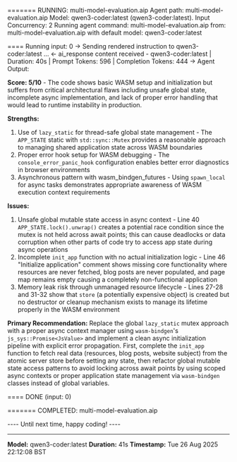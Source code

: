 
======= RUNNING: multi-model-evaluation.aip
     Agent path: multi-model-evaluation.aip
Model: qwen3-coder:latest (qwen3-coder:latest). Input Concurrency: 2
Running agent command: multi-model-evaluation.aip
                 from: multi-model-evaluation.aip
   with default model: qwen3-coder:latest

==== Running input: 0
-> Sending rendered instruction to qwen3-coder:latest ...
<- ai_response content received - qwen3-coder:latest | Duration: 40s | Prompt Tokens: 596 | Completion Tokens: 444
-> Agent Output:

**Score: 5/10** - The code shows basic WASM setup and initialization but suffers from critical architectural flaws including unsafe global state, incomplete async implementation, and lack of proper error handling that would lead to runtime instability in production.

**Strengths:**
1. Use of `lazy_static` for thread-safe global state management - The `APP_STATE` static with `std::sync::Mutex` provides a reasonable approach to managing shared application state across WASM boundaries
2. Proper error hook setup for WASM debugging - The `console_error_panic_hook` configuration enables better error diagnostics in browser environments
3. Asynchronous pattern with wasm_bindgen_futures - Using `spawn_local` for async tasks demonstrates appropriate awareness of WASM execution context requirements

**Issues:**
1. Unsafe global mutable state access in async context - Line 40 `APP_STATE.lock().unwrap()` creates a potential race condition since the mutex is not held across await points; this can cause deadlocks or data corruption when other parts of code try to access app state during async operations
2. Incomplete `init_app` function with no actual initialization logic - Line 46 "Initialize application" comment shows missing core functionality where resources are never fetched, blog posts are never populated, and page map remains empty causing a completely non-functional application
3. Memory leak risk through unmanaged resource lifecycle - Lines 27-28 and 31-32 show that `store` (a potentially expensive object) is created but no destructor or cleanup mechanism exists to manage its lifetime properly in the WASM environment

**Primary Recommendation:** Replace the global `lazy_static` mutex approach with a proper async context manager using `wasm-bindgen`'s `js_sys::Promise<JsValue>` and implement a clean async initialization pipeline with explicit error propagation. First, complete the `init_app` function to fetch real data (resources, blog posts, website subject) from the atomic server store before setting any state, then refactor global mutable state access patterns to avoid locking across await points by using scoped async contexts or proper application state management via `wasm-bindgen` classes instead of global variables.

==== DONE (input: 0)

======= COMPLETED: multi-model-evaluation.aip

---- Until next time, happy coding! ----

---
**Model:** qwen3-coder:latest
**Duration:** 41s
**Timestamp:** Tue 26 Aug 2025 22:12:08 BST
